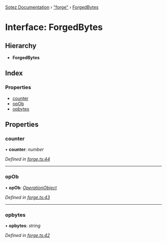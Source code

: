 [Sotez Documentation](../README.md) › ["forge"](../modules/_forge_.md) › [ForgedBytes](_forge_.forgedbytes.md)

# Interface: ForgedBytes


## Hierarchy

* **ForgedBytes**

## Index

### Properties

* [counter](_forge_.forgedbytes.md#counter)
* [opOb](_forge_.forgedbytes.md#opob)
* [opbytes](_forge_.forgedbytes.md#opbytes)

## Properties

###  counter

• **counter**: *number*

*Defined in [forge.ts:44](https://github.com/KZen-networks/sotez/blob/80ad203/src/forge.ts#L44)*

___

###  opOb

• **opOb**: *[OperationObject](_forge_.operationobject.md)*

*Defined in [forge.ts:43](https://github.com/KZen-networks/sotez/blob/80ad203/src/forge.ts#L43)*

___

###  opbytes

• **opbytes**: *string*

*Defined in [forge.ts:42](https://github.com/KZen-networks/sotez/blob/80ad203/src/forge.ts#L42)*